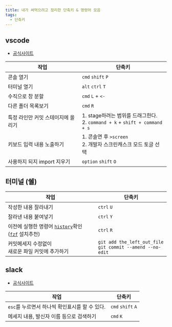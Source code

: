 ```yaml
---
title: 내가 써먹으려고 정리한 단축키 & 명령어 모음
tags:
  - 단축키
---
```


## vscode
- [공식사이트](https://code.visualstudio.com/docs/getstarted/keybindings#_basic-editing)

|작업|단축키|
|---|----|
|콘솔 열기|`cmd` `shift` `P`|
|터미널 열기|`alt` `ctrl` `T`|
|수직으로 창 분할|`cmd` `L` + `<-`|
|다른 폴더 목록보기|`cmd` `R`|
|특정 라인만 커밋 스테이지에 올리기| 1. stage하려는 범위를 드래그한다. <br/>2. `command + k`  + `shift + command + s`|
|키보드 입력 내용 노출하기|1. 콘솔연 후 `>screen` <br/>2. 개발자 스크린캐스크 모드 토글 선택|
|사용하지 되지 import 지우기|`option` `shift` `O`|

## 터미널 (쉘)

|작업|단축키|
|---|----|
|작성한 내용 잘라내기|`ctrl` `U`|
|잘라낸 내용 붙여넣기|`ctrl` `Y`|
|이전에 실행한 명령어 [`history`](https://man7.org/linux/man-pages/man3/history.3.html)확인 ([`fzf`](https://github.com/junegunn/fzf) 설치추천)|`ctrl` `R`|
|커밋메세지 수정없이 <br /> 새로운 파일 커밋에 추가하기 | `git add the_left_out_file`  <br /> `git commit --amend --no-edit` |

## slack
- [공식사이트](https://slack.com/intl/ko-kr/help/articles/201374536-Slack-%ED%82%A4%EB%B3%B4%EB%93%9C-%EB%B0%94%EB%A1%9C-%EA%B0%80%EA%B8%B0)

|작업|단축키|
|---|----|
|`esc`를 누르면서 하나씩 확인표시를 할 수 있다.|`cmd` `shift` `A`|
|메세지 내용, 발신자 이름 등으로 검색하기|`cmd` `K`|
